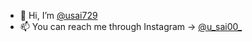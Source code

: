 - 👋 Hi, I’m <a href="https://www.github.com/usai729/">@usai729</a>
- 📫 You can reach me through Instagram &#8594; <a href="https://www.instagram.com/u_sai00_/">@u_sai00_</a>

<!---
usai729/usai729 is a ✨ special ✨ repository because its `README.md` (this file) appears on your GitHub profile.
You can click the Preview link to take a look at your changes.
--->
